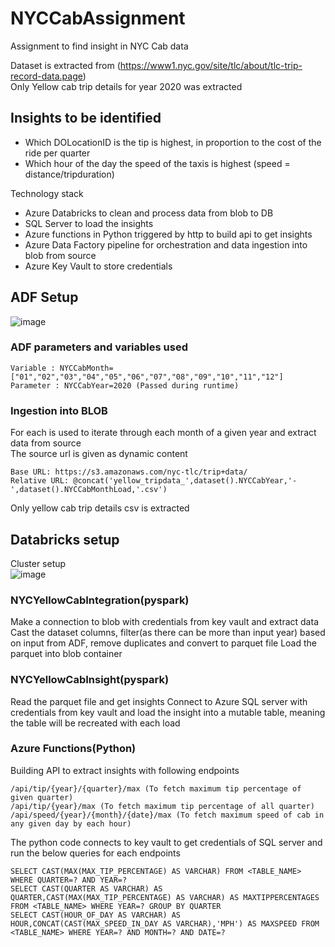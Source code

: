 # NYCCabAssignment
Assignment to find insight in NYC Cab data

Dataset is extracted from (https://www1.nyc.gov/site/tlc/about/tlc-trip-record-data.page)<br>
Only Yellow cab trip details for year 2020 was extracted

## Insights to be identified
* Which DOLocationID is the tip is highest, in proportion to the cost of the ride per quarter 
* Which hour of the day the speed of the taxis is highest (speed = distance/tripduration)

Technology stack
* Azure Databricks to clean and process data from blob to DB
* SQL Server to load the insights
* Azure functions in Python triggered by http to build api to get insights
* Azure Data Factory pipeline for orchestration and data ingestion into blob from source
* Azure Key Vault to store credentials

## ADF Setup

![image](https://user-images.githubusercontent.com/857064/150525731-238ddd93-e29d-4c0c-9c79-f2d49971dc9d.png)

### ADF parameters and variables used
```
Variable : NYCCabMonth=["01","02","03","04","05","06","07","08","09","10","11","12"]
Parameter : NYCCabYear=2020 (Passed during runtime)
```
### Ingestion into BLOB

For each is used to iterate through each month of a given year and extract data from source<br>
The source url is given as dynamic content
```
Base URL: https://s3.amazonaws.com/nyc-tlc/trip+data/
Relative URL: @concat('yellow_tripdata_',dataset().NYCCabYear,'-',dataset().NYCCabMonthLoad,'.csv')
```
Only yellow cab trip details csv is extracted

## Databricks setup
Cluster setup<br>
![image](https://user-images.githubusercontent.com/857064/150527228-e0872891-07e4-4270-935a-5e86fe6f6c9c.png)

### NYCYellowCabIntegration(pyspark)

Make a connection to blob with credentials from key vault and extract data<br>
Cast the dataset columns, filter(as there can be more than input year) based on input from ADF, remove duplicates and convert to parquet file
Load the parquet into blob container

### NYCYellowCabInsight(pyspark)

Read the parquet file and get insights
Connect to Azure SQL server with credentials from key vault and load the insight into a mutable table, meaning the table will be recreated with each load

### Azure Functions(Python)

Building API to extract insights with following endpoints
```
/api/tip/{year}/{quarter}/max (To fetch maximum tip percentage of given quarter)
/api/tip/{year}/max (To fetch maximum tip percentage of all quarter)
/api/speed/{year}/{month}/{date}/max (To fetch maximum speed of cab in any given day by each hour)
```
The python code connects to key vault to get credentials of SQL server and run the below queries for each endpoints
```
SELECT CAST(MAX(MAX_TIP_PERCENTAGE) AS VARCHAR) FROM <TABLE_NAME> WHERE QUARTER=? AND YEAR=?
SELECT CAST(QUARTER AS VARCHAR) AS QUARTER,CAST(MAX(MAX_TIP_PERCENTAGE) AS VARCHAR) AS MAXTIPPERCENTAGES FROM <TABLE_NAME> WHERE YEAR=? GROUP BY QUARTER
SELECT CAST(HOUR_OF_DAY AS VARCHAR) AS HOUR,CONCAT(CAST(MAX_SPEED_IN_DAY AS VARCHAR),'MPH') AS MAXSPEED FROM <TABLE_NAME> WHERE YEAR=? AND MONTH=? AND DATE=?
```
